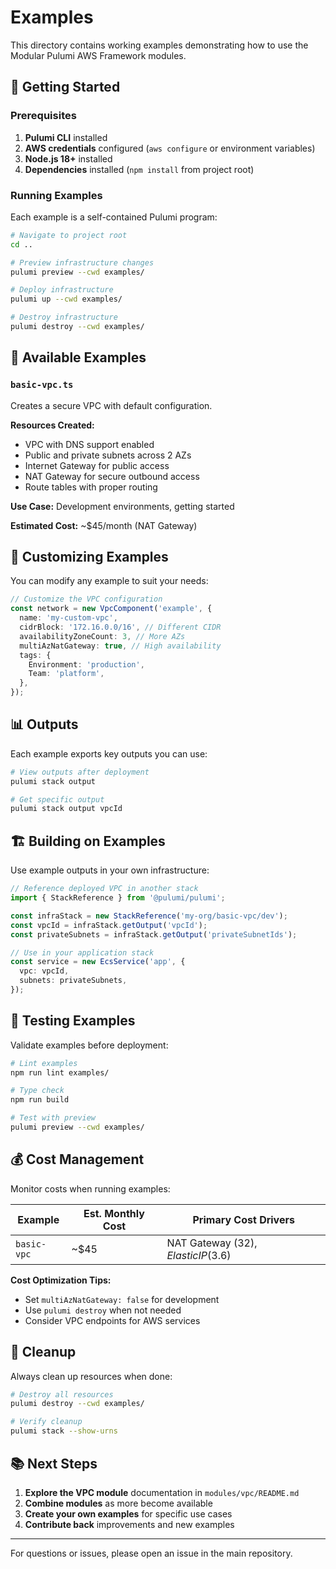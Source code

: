 # Examples

This directory contains working examples demonstrating how to use the Modular Pulumi AWS Framework modules.

## 🚀 Getting Started

### Prerequisites

1. **Pulumi CLI** installed
2. **AWS credentials** configured (`aws configure` or environment variables)
3. **Node.js 18+** installed
4. **Dependencies** installed (`npm install` from project root)

### Running Examples

Each example is a self-contained Pulumi program:

```bash
# Navigate to project root
cd ..

# Preview infrastructure changes
pulumi preview --cwd examples/

# Deploy infrastructure
pulumi up --cwd examples/

# Destroy infrastructure
pulumi destroy --cwd examples/
```

## 📁 Available Examples

### `basic-vpc.ts`

Creates a secure VPC with default configuration.

**Resources Created:**

- VPC with DNS support enabled
- Public and private subnets across 2 AZs
- Internet Gateway for public access
- NAT Gateway for secure outbound access
- Route tables with proper routing

**Use Case:** Development environments, getting started

**Estimated Cost:** ~$45/month (NAT Gateway)

## 🔧 Customizing Examples

You can modify any example to suit your needs:

```typescript
// Customize the VPC configuration
const network = new VpcComponent('example', {
  name: 'my-custom-vpc',
  cidrBlock: '172.16.0.0/16', // Different CIDR
  availabilityZoneCount: 3, // More AZs
  multiAzNatGateway: true, // High availability
  tags: {
    Environment: 'production',
    Team: 'platform',
  },
});
```

## 📊 Outputs

Each example exports key outputs you can use:

```bash
# View outputs after deployment
pulumi stack output

# Get specific output
pulumi stack output vpcId
```

## 🏗️ Building on Examples

Use example outputs in your own infrastructure:

```typescript
// Reference deployed VPC in another stack
import { StackReference } from '@pulumi/pulumi';

const infraStack = new StackReference('my-org/basic-vpc/dev');
const vpcId = infraStack.getOutput('vpcId');
const privateSubnets = infraStack.getOutput('privateSubnetIds');

// Use in your application stack
const service = new EcsService('app', {
  vpc: vpcId,
  subnets: privateSubnets,
});
```

## 🧪 Testing Examples

Validate examples before deployment:

```bash
# Lint examples
npm run lint examples/

# Type check
npm run build

# Test with preview
pulumi preview --cwd examples/
```

## 💰 Cost Management

Monitor costs when running examples:

| Example     | Est. Monthly Cost | Primary Cost Drivers                 |
| ----------- | ----------------- | ------------------------------------ |
| `basic-vpc` | ~$45              | NAT Gateway ($32), Elastic IP ($3.6) |

**Cost Optimization Tips:**

- Set `multiAzNatGateway: false` for development
- Use `pulumi destroy` when not needed
- Consider VPC endpoints for AWS services

## 🚨 Cleanup

Always clean up resources when done:

```bash
# Destroy all resources
pulumi destroy --cwd examples/

# Verify cleanup
pulumi stack --show-urns
```

## 📚 Next Steps

1. **Explore the VPC module** documentation in `modules/vpc/README.md`
2. **Combine modules** as more become available
3. **Create your own examples** for specific use cases
4. **Contribute back** improvements and new examples

---

For questions or issues, please open an issue in the main repository.

